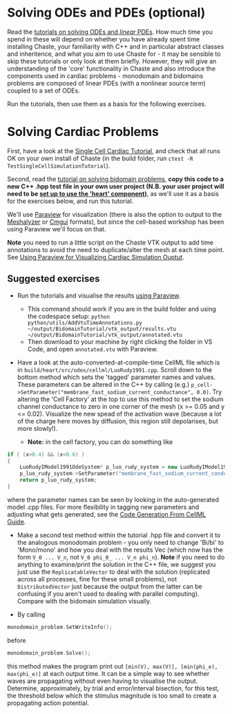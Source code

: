 <!--
# Writing a simple test

Create a new test file in `heart/test`. Name your new file `Test[Something].hpp`.

Read the tutorial on [writing tests](https://chaste.github.io/docs/user-tutorials/writingtests/). 
Write a simple test that, for example, calculates $\sum_{n=1}^N \frac{1}{n^2}$, for some large $N$, and uses

```
TS_ASSERT_DELTA(my_answer, right_answer, tolerance);
```
to verify that the answer is $\frac{\pi^2}{6}$, to within some tolerance. 

**Note 1:** Recall that in C or C++, if `n>1` is an `int`/`unsigned` `1/(n*n)` will be zero - to get the expected answer, you must write `1.0/(n*n)`

**Note 2:** pi is `M_PI`
-->

# Solving ODEs and PDEs (optional)

Read the [tutorials on solving ODEs and *linear* PDEs](https://chaste.github.io/docs/user-tutorials/). How much time you spend in these will depend on whether you have already spent time installing Chaste, your familiarity with C++ and in particular abstract classes and inheritence, and what you aim to use Chaste for - it may be sensible to skip these tutorials or only look at them briefly. However, they will give an understanding of the 'core' functionality in Chaste and also introduce the components used in cardiac problems - monodomain and bidomains problems are composed of linear PDEs (with a nonlinear source term) coupled to a set of ODEs.

Run the tutorials, then use them as a basis for the following exercises.

# Solving Cardiac Problems

First, have a look at the [Single Cell Cardiac Tutorial](https://chaste.github.io/docs/user-tutorials/singlecellsimulation/), and check that all runs OK on your own install of Chaste (in the build folder, run `ctest -R TestSingleCellSimulationTutorial`).

Second, read the [tutorial on solving bidomain problems](https://chaste.github.io/docs/user-tutorials/runningbidomainsimulations/), **copy this code to a new C++ .hpp test file in your own user project (N.B. your user project will need to be [set up to use the 'heart' component](https://chaste.github.io/docs/user-guides/user-projects/#user-project-guide))**, as we'll use it as a basis for the exercises below, and run this tutorial.

We'll use [Paraview](https://www.paraview.org/) for visualization (there is also the option to output to the [Meshalyzer](https://git.opencarp.org/openCARP/meshalyzer) or [Cmgui](https://github.com/cmiss/cmgui) formats), but since the cell-based workshop has been using Paraview we'll focus on that.

**Note** you need to run a little script on the Chaste VTK output to add time annotations to avoid the need to duplicate/alter the mesh at each time point. See [Using Paraview for Visualizing Cardiac Simulation Ouptut](https://chaste.github.io/docs/user-guides/visualisation-guides/paraview-for-cardiac/).

## Suggested exercises

* Run the tutorials and visualise the results [using Paraview](https://chaste.github.io/docs/user-guides/visualisation-guides/paraview-for-cardiac/).
  * This command should work if you are in the build folder and using the codespace setup: `python python/utils/AddVtuTimeAnnotations.py ~/output/BidomainTutorial/vtk_output/results.vtu ~/output/BidomainTutorial/vtk_output/annotated.vtu`
  * Then download to your machine by right clicking the folder in VS Code, and open `annotated.vtu` with Paraview.

* Have a look at the auto-converted-at-compile-time CellML file which is in `build/heart/src/odes/cellml/LuoRudy1991.cpp`. Scroll down to the bottom method which sets the 'tagged' parameter names and values. These parameters can be altered in the C++ by calling (e.g.) `p_cell->SetParameter("membrane_fast_sodium_current_conductance", 0.0)`. Try altering the 'Cell Factory' at the top to use this method to set the sodium channel conductance to zero in one corner of the mesh (x >= 0.05 and y <= 0.02). Visualize the new spead of the activation wave (because a lot of the charge here moves by diffusion, this region still depolarises, but more slowly!).

  * **Note:** in the cell factory, you can do something like
```cpp
if ( (x>0.4) && (x<0.6) )
{
    LuoRudyIModel1991OdeSystem* p_luo_rudy_system = new LuoRudyIModel1991OdeSystem(mpSolver, mpZeroStimulus);
    p_luo_rudy_system->SetParameter("membrane_fast_sodium_current_conductance",0.0);
    return p_luo_rudy_system;
}
```
where the parameter names can be seen by looking in the auto-generated model .cpp files. For more flexibility in tagging new parameters and adjusting what gets generated, see the 
[Code Generation From CellML Guide](https://chaste.github.io/docs/user-guides/code-generation-from-cellml/).

* Make a second test method within the tutorial .hpp file and convert it to the analogous monodomain problem - you only need to change 'Bi/bi' to 'Mono/mono' and how you deal with the results Vec
  (which now has the form `V_0 ... V_n`, not `V_0 phi_0_ ... V_n phi_n`). 
**Note** if you need to do anything to examine/print the solution in the C++ file, we suggest you just use the `ReplicatableVector` to deal with the solution (replicated across all processes, fine for these small problems), not `DistributedVector` just because the output from the latter can be confusing if you aren't used to dealing with parallel computing). 
Compare with the bidomain simulation visually.

* By calling 
```cpp
monodomain_problem.SetWriteInfo();
```
 before 
```cpp
monodomain_problem.Solve();
```
this method makes the program print out `[min(V), max(V)], [min(phi_e), max(phi_e)]` at each output time. It can be a simple way to see whether waves are propagating without even having to visualise the output. Determine, approximately, by trial and error/interval bisection, for this test, the threshold below which the stimulus magnitude is too small to create a propagating action potential. 


